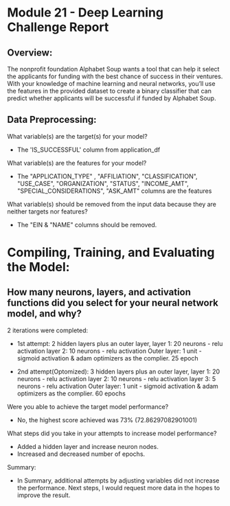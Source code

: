 # Module 21 - Deep Learning Challenge Report

## Overview:

The nonprofit foundation Alphabet Soup wants a tool that can help it select the applicants for funding with the best chance of success in their ventures. With your knowledge of machine learning and neural networks, you’ll use the features in the provided dataset to create a binary classifier that can predict whether applicants will be successful if funded by Alphabet Soup.

## Data Preprocessing:

What variable(s) are the target(s) for your model?

- The 'IS_SUCCESSFUL' column from application_df

What variable(s) are the features for your model?

- The "APPLICATION_TYPE" , "AFFILIATION", "CLASSIFICATION", "USE_CASE", "ORGANIZATION", "STATUS", "INCOME_AMT", "SPECIAL_CONSIDERATIONS", "ASK_AMT" columns are the features

What variable(s) should be removed from the input data because they are neither targets nor features?

- The "EIN & "NAME" columns should be removed.

# Compiling, Training, and Evaluating the Model:

## How many neurons, layers, and activation functions did you select for your neural network model, and why?

2 iterations were completed:

- 1st attempt: 2 hidden layers plus an outer layer, 
    layer 1: 20 neurons - relu activation
    layer 2: 10 neurons - relu activation
    Outer layer: 1 unit - sigmoid activation & adam optimizers as the complier.
    25 epoch

- 2nd attempt(Optomized): 3 hidden layers plus an outer layer, 
    layer 1: 20 neurons - relu activation
    layer 2: 10 neurons - relu activation
    layer 3: 5 neurons - relu activation
    Outer layer: 1 unit - sigmoid activation & adam optimizers as the complier.
    60 epochs

Were you able to achieve the target model performance?

- No, the highest score achieved was 73% (72.86297082901001)

What steps did you take in your attempts to increase model performance?

- Added a hidden layer and increase neuron nodes.
- Increased and decreased number of epochs.

Summary:

- In Summary, additional attempts by adjusting variables did not increase the performance.  Next steps, I would request more data in the hopes to improve the result.
